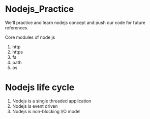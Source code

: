 # Nodejs_Practice
We'll practice and learn nodejs concept and push our code for future references. 

Core modules of node js
1. http
2. https
3. fs
4. path
5. os


# Nodejs life cycle
1. Nodejs is a single threaded application
2. Nodejs is event driven
3. Nodejs is non-blocking I/O model

